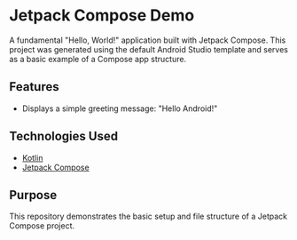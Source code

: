 # Jetpack Compose Demo

A fundamental "Hello, World!" application built with Jetpack Compose. This project was generated using the default Android Studio template and serves as a basic example of a Compose app structure.

## Features

*   Displays a simple greeting message: "Hello Android!"

## Technologies Used

*   [Kotlin](https://kotlinlang.org/)
*   [Jetpack Compose](https://developer.android.com/jetpack/compose)

## Purpose

This repository demonstrates the basic setup and file structure of a Jetpack Compose project.
